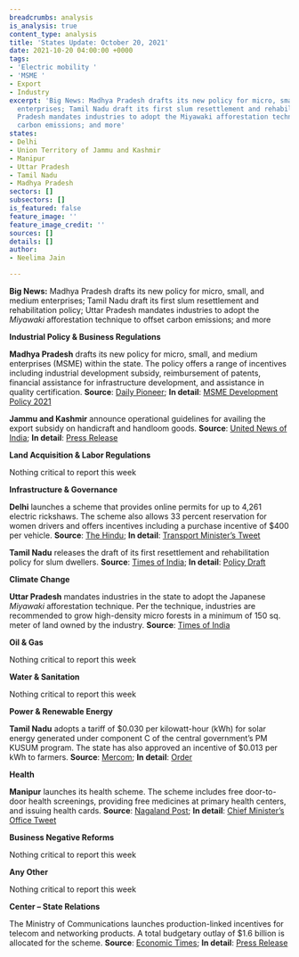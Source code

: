 ```yaml
---
breadcrumbs: analysis
is_analysis: true
content_type: analysis
title: 'States Update: October 20, 2021'
date: 2021-10-20 04:00:00 +0000
tags:
- 'Electric mobility '
- 'MSME '
- Export
- Industry
excerpt: 'Big News: Madhya Pradesh drafts its new policy for micro, small, and medium
  enterprises; Tamil Nadu draft its first slum resettlement and rehabilitation policy;  Uttar
  Pradesh mandates industries to adopt the Miyawaki afforestation technique to offset
  carbon emissions; and more'
states:
- Delhi
- Union Territory of Jammu and Kashmir
- Manipur
- Uttar Pradesh
- Tamil Nadu
- Madhya Pradesh
sectors: []
subsectors: []
is_featured: false
feature_image: ''
feature_image_credit: ''
sources: []
details: []
author:
- Neelima Jain

---
```

**Big News:** Madhya Pradesh drafts its new policy for micro, small, and medium enterprises; Tamil Nadu draft its first slum resettlement and rehabilitation policy; Uttar Pradesh mandates industries to adopt the _Miyawaki_ afforestation technique to offset carbon emissions; and more

**Industrial Policy & Business Regulations**

**Madhya Pradesh** drafts its new policy for micro, small, and medium enterprises (MSME) within the state. The policy offers a range of incentives including industrial development subsidy, reimbursement of patents, financial assistance for infrastructure development, and assistance in quality certification. **Source**: [Daily Pioneer](https://www.dailypioneer.com/2021/state-editions/govt-forms-new-msme-development-policy.html); **In detail**: [MSME Development Policy 2021](https://mpmsme.gov.in/mpmsmecms/Uploaded%20Document/Documents/MP%20MSMED%20Policy%202021%20Booklet%20English.pdf)

**Jammu and Kashmir** announce operational guidelines for availing the export subsidy on handicraft and handloom goods. **Source**: [United News of India](http://www.uniindia.com/government-announces-operational-guidelines-to-avail-export-subsidy-in-jk/north/news/2535709.html); **In detail**: [Press Release](http://www.jkdirinf.in/NewsDescription.aspx?ID=78982)

**Land Acquisition & Labor Regulations**

Nothing critical to report this week

**Infrastructure & Governance**

**Delhi** launches a scheme that provides online permits for up to 4,261 electric rickshaws. The scheme also allows 33 percent reservation for women drivers and offers incentives including a purchase incentive of $400 per vehicle. **Source**: [The Hindu](https://www.thehindu.com/news/cities/Delhi/delhi-govt-launches-online-registration-for-e-auto-permits-with-33-reservation-for-women/article37050435.ece); **In detail**: [Transport Minister’s Tweet](https://twitter.com/kgahlot/status/1449944278579310592?s=20)

**Tamil Nadu** releases the draft of its first resettlement and rehabilitation policy for slum dwellers. **Source**: [Times of India](https://timesofindia.indiatimes.com/city/chennai/tamil-nadu-government-releases-draft-on-first-resettlement-policy-for-slum-dwellers/articleshow/86983778.cms); **In detail**: [Policy Draft](http://www.tnscb.org/wp-content/uploads/2021/10/R-R-Policy.pdf)

**Climate Change**

**Uttar Pradesh** mandates industries in the state to adopt the Japanese _Miyawaki_ afforestation technique. Per the technique, industries are recommended to grow high-density micro forests in a minimum of 150 sq. meter of land owned by the industry. **Source**: [Times of India](https://timesofindia.indiatimes.com/city/lucknow/uttar-pradesh-asks-industries-to-adopt-miyawaki-method-to-reduce-carbon-footprint/articleshow/87027089.cms)

**Oil & Gas**

Nothing critical to report this week

**Water & Sanitation**

Nothing critical to report this week

**Power & Renewable Energy**

**Tamil Nadu** adopts a tariff of $0.030 per kilowatt-hour (kWh) for solar energy generated under component C of the central government’s PM KUSUM program. The state has also approved an incentive of $0.013 per kWh to farmers. **Source**: [Mercom](https://mercomindia.com/tariff-set-for-kusum-solar-pump-program-tamil-nadu/); **In detail**: [Order](http://www.tnerc.gov.in/Orders/files/CO-MPNo31%20121020211530.pdf)

**Health**

**Manipur** launches its health scheme. The scheme includes free door-to-door health screenings, providing free medicines at primary health centers, and issuing health cards. **Source**: [Nagaland Post](https://www.nagalandpost.com/manipur-cm-launches-cm-s-health-for-all-scheme/242393.html); **In detail**: [Chief Minister’s Office Tweet](https://twitter.com/manipur_cmo/status/1448578344321093634)

**Business Negative Reforms**

Nothing critical to report this week

**Any Other**

Nothing critical to report this week

**Center – State Relations**

The Ministry of Communications launches production-linked incentives for telecom and networking products. A total budgetary outlay of $1.6 billion is allocated for the scheme. **Source**: [Economic Times](https://government.economictimes.indiatimes.com/news/policy/production-linked-incentive-scheme-for-telecom-sector-to-realise-rs-3345-crore-investments-create-40000-jobs-in-next-4-years/87034854); **In detail**: [Press Release](https://pib.gov.in/PressReleasePage.aspx?PRID=1763872)